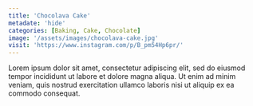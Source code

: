 ```yaml
---
title: 'Chocolava Cake'
metadate: 'hide'
categories: [Baking, Cake, Chocolate]
image: '/assets/images/chocolava-cake.jpg'
visit: 'https://www.instagram.com/p/B_pm54Hp6pr/'
---
```


Lorem ipsum dolor sit amet, consectetur adipiscing elit, sed do eiusmod tempor incididunt ut labore et dolore magna aliqua. Ut enim ad minim veniam, quis nostrud exercitation ullamco laboris nisi ut aliquip ex ea commodo consequat.
